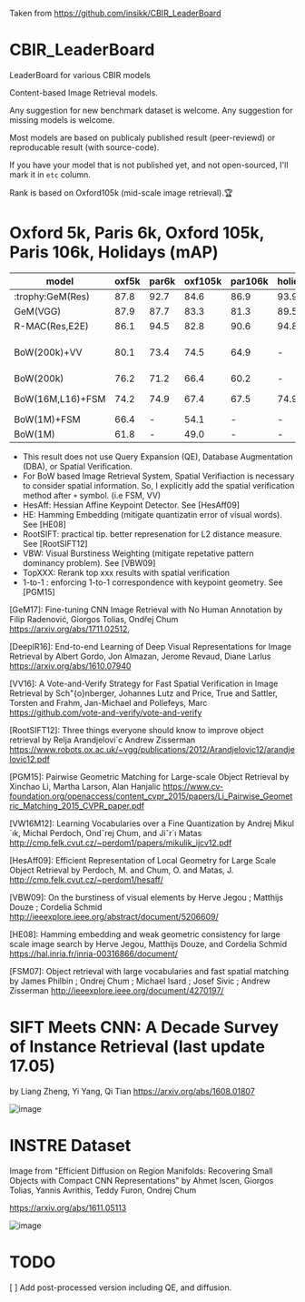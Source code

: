 Taken from https://github.com/insikk/CBIR_LeaderBoard

# CBIR_LeaderBoard
LeaderBoard for various CBIR models

Content-based Image Retrieval models.

Any suggestion for new benchmark dataset is welcome. 
Any suggestion for missing models is welcome. 

Most models are based on publicaly published result (peer-reviewd) or reproducable result (with source-code). 

If you have your model that is not published yet, and not open-sourced, I'll mark it in `etc` column.

Rank is based on Oxford105k (mid-scale image retrieval).:trophy:

# Oxford 5k, Paris 6k, Oxford 105k, Paris 106k, Holidays (mAP)

<table class="blueTable">
<thead>
<tr>
<th>model</th>
<th>oxf5k</th>
<th>par6k</th>
<th>oxf105k</th>
<th>par106k</th>
<th>holidays</th>
<th>yymm</th>
<th>ref</th>
<th>etc</th>
</tr>
</thead>
<tbody>
  

<tr>
<td>:trophy:GeM(Res)</td>
<td>87.8</td>
<td>92.7</td>
<td>84.6</td>
<td>86.9</td>
<td>93.9</td>
<td>17.11</td>
<td>[GeM17]</td>
<td>&nbsp;</td>
</tr>

<tr>
<td>GeM(VGG)</td>
<td>87.9</td>
<td>87.7</td>
<td>83.3</td>
<td>81.3</td>
<td>89.5</td>
<td>17.11</td>
<td>[GeM17]</td>
<td>&nbsp;</td>
</tr>


<tr>  
<td>R-MAC(Res,E2E)</td>
<td>86.1</td>
<td>94.5</td>
<td>82.8</td>
<td>90.6</td>
<td>94.8</td>
<td>16.10</td>
<td>[DeepIR16]</td>
<td>&nbsp;</td>
</tr>

<td>BoW(200k)+VV</td>
<td>80.1</td>
<td>73.4</td>
<td>74.5</td>
<td>64.9</td>
<td>-</td>
<td>16.xx</td>
<td>[VV16]</td>
<td>HesAff+RootSIFT, HE, VBW, Top1000, 1-to-1</td>
</tr>

<td>BoW(200k)</td>
<td>76.2</td>
<td>71.2</td>
<td>66.4</td>
<td>60.2</td>
<td>-</td>
<td>16.xx</td>
<td>[VV16]</td>
<td>&nbsp;</td>
</tr>


<td>BoW(16M,L16)+FSM</td>
<td>74.2</td>
<td>74.9</td>
<td>67.4</td>
<td>67.5</td>
<td>74.9</td>
<td>12.xx</td>
<td>[VW16M12]</td>
<td>HesAff+SIFT, 15 alt.words</td>
</tr>

<td>BoW(1M)+FSM</td>
<td>66.4</td>
<td>-</td>
<td>54.1</td>
<td>-</td>
<td>-</td>
<td>07.xx</td>
<td>[FSM07]</td>
<td>HesAff+SIFT</td>
</tr>


<td>BoW(1M)</td>
<td>61.8</td>
<td>-</td>
<td>49.0</td>
<td>-</td>
<td>-</td>
<td>07.xx</td>
<td>[FSM07]</td>
<td>&nbsp;</td>
</tr>

</tbody>
</table>

* This result does not use Query Expansion (QE), Database Augmentation (DBA), or Spatial Verification.
* For BoW based Image Retrieval System, Spatial Verifiaction is necessary to consider spatial information. So, I explicitly add the spatial verification method after `+` symbol. (i.e FSM, VV)
* HesAff: Hessian Affine Keypoint Detector. See [HesAff09]
* HE: Hamming Embedding (mitigate quantizatin error of visual words). See [HE08]
* RootSIFT: practical tip. better represenation for L2 distance measure. See [RootSIFT12]
* VBW: Visual Burstiness Weighting (mitigate repetative pattern dominancy problem). See [VBW09]
* TopXXX: Rerank top xxx results with spatial verification
* 1-to-1 : enforcing 1-to-1 correspondence with keypoint geometry. See [PGM15]


[GeM17]: Fine-tuning CNN Image Retrieval with No Human Annotation by Filip Radenović, Giorgos Tolias, Ondřej Chum https://arxiv.org/abs/1711.02512, 

[DeepIR16]: End-to-end Learning of Deep Visual Representations for Image Retrieval
 by Albert Gordo, Jon Almazan, Jerome Revaud, Diane Larlus https://arxiv.org/abs/1610.07940


[VV16]: A Vote-and-Verify Strategy for Fast Spatial Verification in Image Retrieval by Sch\"{o}nberger, Johannes Lutz and Price, True and Sattler, Torsten and Frahm, Jan-Michael and Pollefeys, Marc https://github.com/vote-and-verify/vote-and-verify

[RootSIFT12]: Three things everyone should know to improve object retrieval by Relja Arandjelovi´c Andrew Zisserman https://www.robots.ox.ac.uk/~vgg/publications/2012/Arandjelovic12/arandjelovic12.pdf


[PGM15]: Pairwise Geometric Matching for Large-scale Object Retrieval by Xinchao Li, Martha Larson, Alan Hanjalic https://www.cv-foundation.org/openaccess/content_cvpr_2015/papers/Li_Pairwise_Geometric_Matching_2015_CVPR_paper.pdf

[VW16M12]: Learning Vocabularies over a Fine Quantization by Andrej Mikul´ık, Michal Perdoch, Ondˇrej Chum, and Jiˇr´ı Matas http://cmp.felk.cvut.cz/~perdom1/papers/mikulik_ijcv12.pdf



[HesAff09]: Efficient Representation of Local Geometry for Large Scale Object Retrieval by Perdoch, M. and Chum, O. and Matas, J. http://cmp.felk.cvut.cz/~perdom1/hesaff/

[VBW09]: On the burstiness of visual elements by  Herve Jegou ;  Matthijs Douze ;  Cordelia Schmid http://ieeexplore.ieee.org/abstract/document/5206609/

[HE08]: Hamming embedding and weak geometric consistency for large scale image search by Herve Jegou, Matthijs Douze, and Cordelia Schmid https://hal.inria.fr/inria-00316866/document/

[FSM07]: Object retrieval with large vocabularies and fast spatial matching by  James Philbin ;  Ondrej Chum ;  Michael Isard ;  Josef Sivic ;  Andrew Zisserman http://ieeexplore.ieee.org/document/4270197/

# SIFT Meets CNN: A Decade Survey of Instance Retrieval (last update 17.05)
by Liang Zheng, Yi Yang, Qi Tian
https://arxiv.org/abs/1608.01807

![image](https://user-images.githubusercontent.com/2110359/35803629-ce829efa-0ab7-11e8-8bc3-f5035fd89f5b.png)

# INSTRE Dataset

Image from "Efficient Diffusion on Region Manifolds: Recovering Small Objects with Compact CNN Representations"
by Ahmet Iscen, Giorgos Tolias, Yannis Avrithis, Teddy Furon, Ondrej Chum

https://arxiv.org/abs/1611.05113

![image](https://user-images.githubusercontent.com/2110359/35803718-2309d1dc-0ab8-11e8-9498-45f4264c2727.png)



# TODO

[ ] Add post-processed version including QE, and diffusion. 
